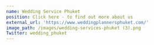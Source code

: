 ```yaml
---
name: Wedding Service Phuket
position: Click here - to find out more about us
external_url: 'https://www.weddingplannersphuket.com/'
image_path: /images/wedding-services-phuket (3).png
Twitter: wedding_phuket
---
```


